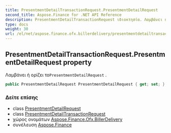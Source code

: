 ```yaml
---
title: PresentmentDetailTransactionRequest.PresentmentDetailRequest
second_title: Aspose.Finance for .NET API Reference
description: PresentmentDetailTransactionRequest ιδιοκτησία. Λαμβάνει ή ορίζει τοPresentmentDetailRequest .
type: docs
weight: 30
url: /el/net/aspose.finance.ofx.billerdelivery/presentmentdetailtransactionrequest/presentmentdetailrequest/
---
```

## PresentmentDetailTransactionRequest.PresentmentDetailRequest property

Λαμβάνει ή ορίζει το`PresentmentDetailRequest` .

```csharp
public PresentmentDetailRequest PresentmentDetailRequest { get; set; }
```

### Δείτε επίσης

* class [PresentmentDetailRequest](../../presentmentdetailrequest/)
* class [PresentmentDetailTransactionRequest](../)
* χώρος ονομάτων [Aspose.Finance.Ofx.BillerDelivery](../../presentmentdetailtransactionrequest/)
* συνέλευση [Aspose.Finance](../../../)


